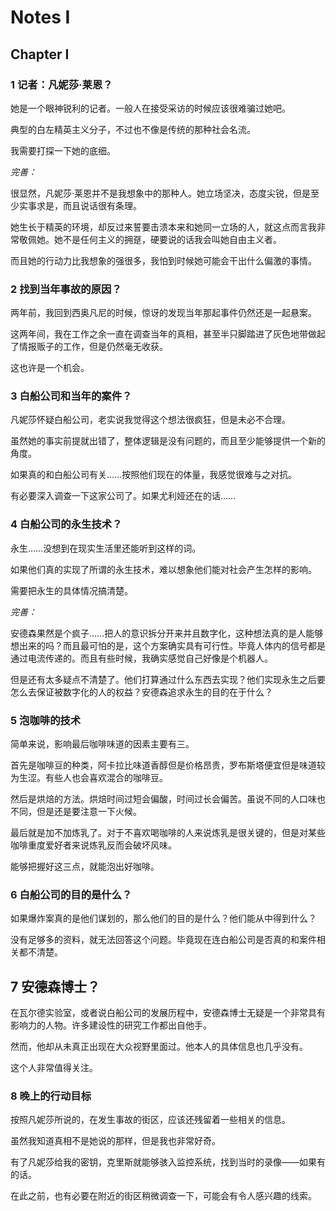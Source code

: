 # Notes I

## Chapter I

### 1 记者：凡妮莎·莱恩？

她是一个眼神锐利的记者。一般人在接受采访的时候应该很难骗过她吧。

典型的白左精英主义分子，不过也不像是传统的那种社会名流。

我需要打探一下她的底细。

*完善：*

很显然，凡妮莎·莱恩并不是我想象中的那种人。她立场坚决，态度尖锐，但是至少实事求是，而且说话很有条理。

她生长于精英的环境，却反过来誓要击溃本来和她同一立场的人，就这点而言我非常敬佩她。她不是任何主义的拥趸，硬要说的话我会叫她自由主义者。

而且她的行动力比我想象的强很多，我怕到时候她可能会干出什么偏激的事情。

### 2 找到当年事故的原因？

两年前，我回到西奥凡尼的时候，惊讶的发现当年那起事件仍然还是一起悬案。

这两年间，我在工作之余一直在调查当年的真相，甚至半只脚踏进了灰色地带做起了情报贩子的工作，但是仍然毫无收获。

这也许是一个机会。

### 3 白船公司和当年的案件？

凡妮莎怀疑白船公司，老实说我觉得这个想法很疯狂，但是未必不合理。

虽然她的事实前提就出错了，整体逻辑是没有问题的，而且至少能够提供一个新的角度。

如果真的和白船公司有关……按照他们现在的体量，我感觉很难与之对抗。

有必要深入调查一下这家公司了。如果尤利娅还在的话……

### 4 白船公司的永生技术？

永生……没想到在现实生活里还能听到这样的词。

如果他们真的实现了所谓的永生技术，难以想象他们能对社会产生怎样的影响。

需要把永生的具体情况搞清楚。

*完善：*

安德森果然是个疯子……把人的意识拆分开来并且数字化，这种想法真的是人能够想出来的吗？而且最可怕的是，这个方案确实具有可行性。毕竟人体内的信号都是通过电流传递的。而且有些时候，我确实感觉自己好像是个机器人。

但是还有太多疑点不清楚了。他们打算通过什么东西去实现？他们实现永生之后要怎么去保证被数字化的人的权益？安德森追求永生的目的在于什么？

### 5 泡咖啡的技术

简单来说，影响最后咖啡味道的因素主要有三。

首先是咖啡豆的种类，阿卡拉比味道香醇但是价格昂贵，罗布斯塔便宜但是味道较为生涩。有些人也会喜欢混合的咖啡豆。

然后是烘焙的方法。烘焙时间过短会偏酸，时间过长会偏苦。虽说不同的人口味也不同，但是还是要注意一下火候。

最后就是加不加炼乳了。对于不喜欢喝咖啡的人来说炼乳是很关键的，但是对某些咖啡重度爱好者来说炼乳反而会破坏风味。

能够把握好这三点，就能泡出好咖啡。

### 6 白船公司的目的是什么？

如果爆炸案真的是他们谋划的，那么他们的目的是什么？他们能从中得到什么？

没有足够多的资料，就无法回答这个问题。毕竟现在连白船公司是否真的和案件相关都不清楚。

## 7 安德森博士？

在瓦尔德实验室，或者说白船公司的发展历程中，安德森博士无疑是一个非常具有影响力的人物。许多建设性的研究工作都出自他手。

然而，他却从未真正出现在大众视野里面过。他本人的具体信息也几乎没有。

这个人非常值得关注。

### 8 晚上的行动目标

按照凡妮莎所说的，在发生事故的街区，应该还残留着一些相关的信息。

虽然我知道真相不是她说的那样，但是我也非常好奇。

有了凡妮莎给我的密钥，克里斯就能够骇入监控系统，找到当时的录像——如果有的话。

在此之前，也有必要在附近的街区稍微调查一下，可能会有令人感兴趣的线索。
